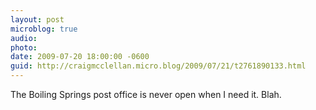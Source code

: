 ```yaml
---
layout: post
microblog: true
audio: 
photo: 
date: 2009-07-20 18:00:00 -0600
guid: http://craigmcclellan.micro.blog/2009/07/21/t2761890133.html
---
```

The Boiling Springs post office is never open when I need it. Blah.

